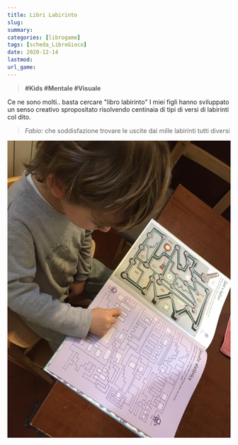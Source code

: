 ```yaml
---
title: Libri Labirinto
slug: 
summary: 
categories: [librogame]
tags: [scheda_LibroGioco]
date: 2020-12-14
lastmod: 
url_game: 
---
```

> **#Kids #Mentale #Visuale**   

Ce ne sono molti.. basta cercare "libro labirinto"
I miei figli hanno sviluppato un senso creativo spropositato risolvendo centinaia di tipi di versi di labirinti col dito.

> *Fabio:*
> che soddisfazione trovare le uscite dai mille labirinti tutti diversi

![](libro_labirinto.jpg)



